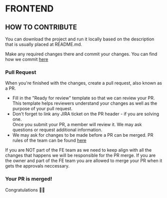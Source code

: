 # FRONTEND

## HOW TO CONTRIBUTE

You can download the project and run it locally based on the description that is usually placed at README.md.

Make any required changes there and commit your changes. You can find how we commit [here](https://orfium.atlassian.net/wiki/spaces/FE/pages/927039566/Commits+-+How+we+contribute)

### Pull Request

When you're finished with the changes, create a pull request, also known as a PR.  
- Fill in the "Ready for review" template so that we can review your PR. This template helps reviewers understand your changes as well as the purpose of your pull request.   
- Don't forget to link any JIRA ticket on the PR header - if you are solving one.  
Once you submit your PR, a member will review it. We may ask questions or request additional information.  
- We may ask for changes to be made before a PR can be merged. PR rules of the team can be found [here](https://orfium.atlassian.net/wiki/spaces/FE/pages/924254280/Pull+Requests)

If you are NOT part of the FE team as we need to keep align with all the changes that happens we will be responsible for the PR merge. 
If you are the owner and part of the FE team you are allowed to merge your PR when it gets the approvals neccessary.

### Your PR is merged!

Congratulations :tada::tada:
